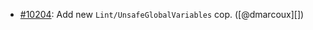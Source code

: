 * [#10204](https://github.com/rubocop/rubocop/issues/10204): Add new `Lint/UnsafeGlobalVariables` cop. ([@dmarcoux][])
